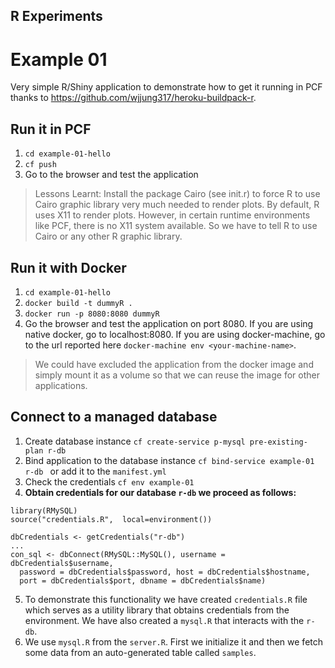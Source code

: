 R Experiments
---

# Example 01
Very simple R/Shiny application to demonstrate how to get it running in PCF thanks to https://github.com/wjjung317/heroku-buildpack-r.

## Run it in PCF

1. `cd example-01-hello`
2. `cf push`
3. Go to the browser and test the application

> Lessons Learnt: Install the package Cairo (see init.r) to force R to use Cairo graphic library very much needed to render plots. By default, R uses X11 to render plots. However, in certain runtime environments like PCF, there is no X11 system available. So we have to tell R to use Cairo or any other R graphic library.

## Run it with Docker

1. `cd example-01-hello`
2. `docker build -t dummyR .`
3. `docker run -p 8080:8080 dummyR`
4. Go the browser and test the application on port 8080. If you are using native docker, go to localhost:8080. If you are using docker-machine, go to the url reported here `docker-machine env <your-machine-name>`.

> We could have excluded the application from the docker image and simply mount it as a volume so that we can reuse the image for other applications.

## Connect to a managed database

1. Create database instance
  `cf create-service p-mysql pre-existing-plan r-db`
2. Bind application to the database instance
  `cf bind-service example-01 r-db ` or add it to the `manifest.yml`
3. Check the credentials
  `cf env example-01`
4. **Obtain credentials for our database `r-db` we proceed as follows:**
  ```
  library(RMySQL)
  source("credentials.R",  local=environment())

  dbCredentials <- getCredentials("r-db")
  ...
  con_sql <- dbConnect(RMySQL::MySQL(), username = dbCredentials$username,
    password = dbCredentials$password, host = dbCredentials$hostname,
    port = dbCredentials$port, dbname = dbCredentials$name)

  ```

5. To demonstrate this functionality we have created `credentials.R` file which serves as a utility library that obtains credentials from the environment. We have also created a `mysql.R` that interacts with the `r-db`.
6. We use `mysql.R` from the `server.R`. First we initialize it and then we fetch some data from an auto-generated table called `samples`.
